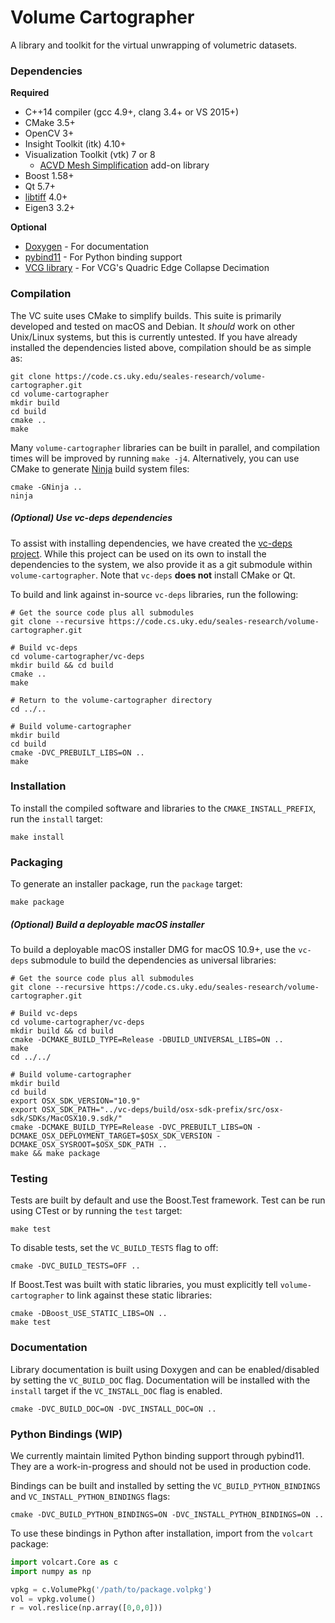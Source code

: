Volume Cartographer
===================
A library and toolkit for the virtual unwrapping of volumetric datasets.


### Dependencies  
**Required**  
* C++14 compiler (gcc 4.9+, clang 3.4+ or VS 2015+)
* CMake 3.5+
* OpenCV 3+
* Insight Toolkit (itk) 4.10+
* Visualization Toolkit (vtk) 7 or 8
    * [ACVD Mesh Simplification](https://github.com/valette/ACVD) add-on library
* Boost 1.58+
* Qt 5.7+
* [libtiff](https://gitlab.com/libtiff/libtiff) 4.0+
* Eigen3 3.2+

**Optional**  
* [Doxygen](http://www.doxygen.org/) - For documentation
* [pybind11](https://github.com/pybind/pybind11) - For Python binding support
* [VCG library](https://github.com/cnr-isti-vclab/vcglib) - For VCG's Quadric Edge Collapse Decimation

### Compilation  
The VC suite uses CMake to simplify builds. 
This suite is primarily developed and tested on macOS and Debian. 
It _should_ work on other Unix/Linux systems, but this is currently untested. 
If you have already installed the dependencies listed above, compilation should be as simple as:  
```shell
git clone https://code.cs.uky.edu/seales-research/volume-cartographer.git
cd volume-cartographer
mkdir build
cd build
cmake ..
make
```

Many `volume-cartographer` libraries can be built in parallel, and compilation times will be improved by running `make -j4`.
Alternatively, you can use CMake to generate [Ninja](https://ninja-build.org/) build system files:  
```shell
cmake -GNinja ..
ninja
```


##### (Optional) Use vc-deps dependencies
To assist with installing dependencies, we have created the [vc-deps project](https://code.cs.uky.edu/seales-research/vc-deps).
While this project can be used on its own to install the dependencies to the system, we also provide it as a git submodule within `volume-cartographer`.
Note that `vc-deps` **does not** install CMake or Qt.  

To build and link against in-source `vc-deps` libraries, run the following:  
```shell
# Get the source code plus all submodules
git clone --recursive https://code.cs.uky.edu/seales-research/volume-cartographer.git

# Build vc-deps
cd volume-cartographer/vc-deps
mkdir build && cd build
cmake ..
make

# Return to the volume-cartographer directory
cd ../..

# Build volume-cartographer
mkdir build
cd build
cmake -DVC_PREBUILT_LIBS=ON ..
make
```

### Installation
To install the compiled software and libraries to the `CMAKE_INSTALL_PREFIX`, run the `install` target:
```shell
make install
```

### Packaging

To generate an installer package, run the `package` target:
```shell
make package
```

##### (Optional) Build a deployable macOS installer
To build a deployable macOS installer DMG for macOS 10.9+, use the `vc-deps` submodule to build the dependencies as universal libraries:
```shell
# Get the source code plus all submodules
git clone --recursive https://code.cs.uky.edu/seales-research/volume-cartographer.git

# Build vc-deps
cd volume-cartographer/vc-deps
mkdir build && cd build
cmake -DCMAKE_BUILD_TYPE=Release -DBUILD_UNIVERSAL_LIBS=ON ..
make
cd ../../

# Build volume-cartographer
mkdir build
cd build
export OSX_SDK_VERSION="10.9"
export OSX_SDK_PATH="../vc-deps/build/osx-sdk-prefix/src/osx-sdk/SDKs/MacOSX10.9.sdk/"
cmake -DCMAKE_BUILD_TYPE=Release -DVC_PREBUILT_LIBS=ON -DCMAKE_OSX_DEPLOYMENT_TARGET=$OSX_SDK_VERSION -DCMAKE_OSX_SYSROOT=$OSX_SDK_PATH ..
make && make package
```

### Testing
Tests are built by default and use the Boost.Test framework.
Test can be run using CTest or by running the `test` target:
```shell
make test
```

To disable tests, set the `VC_BUILD_TESTS` flag to off:
```shell
cmake -DVC_BUILD_TESTS=OFF ..
```

If Boost.Test was built with static libraries, you must explicitly tell `volume-cartographer` to link against these static libraries:
```shell
cmake -DBoost_USE_STATIC_LIBS=ON ..
make test
```

### Documentation
Library documentation is built using Doxygen and can be enabled/disabled by setting the `VC_BUILD_DOC` flag.
Documentation will be installed with the `install` target if the `VC_INSTALL_DOC` flag is enabled.
```shell
cmake -DVC_BUILD_DOC=ON -DVC_INSTALL_DOC=ON ..
```

### Python Bindings (WIP)
We currently maintain limited Python binding support through pybind11. 
They are a work-in-progress and should not be used in production code.  

Bindings can be built and installed by setting the `VC_BUILD_PYTHON_BINDINGS` and `VC_INSTALL_PYTHON_BINDINGS` flags:
```shell
cmake -DVC_BUILD_PYTHON_BINDINGS=ON -DVC_INSTALL_PYTHON_BINDINGS=ON ..
```

To use these bindings in Python after installation, import from the `volcart` package:
```python
import volcart.Core as c
import numpy as np

vpkg = c.VolumePkg('/path/to/package.volpkg')
vol = vpkg.volume()
r = vol.reslice(np.array([0,0,0]))
```